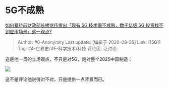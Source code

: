 # 5G不成熟
[如何看待前财政部长楼继伟提出「现有 5G 技术很不成熟，数千亿级 5G 投资找不到应用场景」这一观点?](https://www.zhihu.com/question/422738321/answer/1493537794)

> Author: #0-Anonymity
> Last update: [编辑于 2020-09-26]
> Link: [[5G]]
> Tag: #4-世界史/4E-科学技术/科技
> 评论区:
> 泛讨论:

这是他一贯的立场观点，不只是对5G，是对整个2025中国制造：

![](https://picx.zhimg.com/80/v2-23cd498c315fb8427c89115a899a98e4_1440w.webp?source=c8b7c179)

这不是评论他说得对不对，只是提供一点背景而已。
